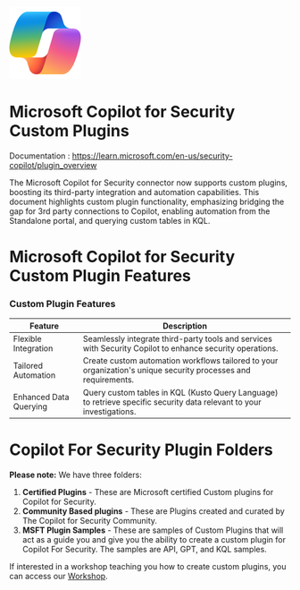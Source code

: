 ![Copilot for Security Overview](https://github.com/Azure/Copilot-For-Security/blob/main/Images/ic_fluent_copilot_64_64%402x.png)
# Microsoft Copilot for Security Custom Plugins
Documentation : https://learn.microsoft.com/en-us/security-copilot/plugin_overview

The Microsoft Copilot for Security connector now supports custom plugins, boosting its third-party integration and automation capabilities. This document highlights custom plugin functionality, emphasizing bridging the gap for 3rd party connections to Copilot, enabling automation from the Standalone portal, and querying custom tables in KQL.

# Microsoft Copilot for Security Custom Plugin Features

### Custom Plugin Features

| Feature               | Description                                                                                   |
|-----------------------|-----------------------------------------------------------------------------------------------|
| Flexible Integration  | Seamlessly integrate third-party tools and services with Security Copilot to enhance security operations. |
| Tailored Automation   | Create custom automation workflows tailored to your organization's unique security processes and requirements. |
| Enhanced Data Querying| Query custom tables in KQL (Kusto Query Language) to retrieve specific security data relevant to your investigations. |

# Copilot For Security Plugin Folders

**Please note:** We have three folders:

1. **Certified Plugins** - These are Microsoft certified Custom plugins for Copilot for Security.
2. **Community Based plugins** - These are Plugins created and curated by The Copilot for Security Community.
3. **MSFT Plugin Samples** - These are samples of Custom Plugins that will act as a guide you and give you the ability to create a custom plugin for Copilot For Security. The samples are API, GPT, and KQL samples.

If interested in a workshop teaching you how to create custom plugins, you can access our [Workshop](https://github.com/Azure/Copilot-For-Security/tree/main/Workshop/Custom_Plugin).






